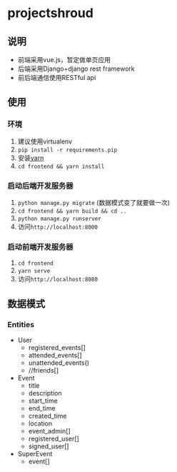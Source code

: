 # projectshroud

## 说明

- 前端采用vue.js，暂定做单页应用
- 后端采用Django+django rest framework
- 前后端通信使用RESTful api

## 使用

### 环境

1. 建议使用virtualenv
2. `pip install -r requirements.pip`
3. 安装[yarn](https://yarnpkg.com/zh-Hant/)
4. `cd frontend && yarn install`

### 启动后端开发服务器

1. `python manage.py migrate` (数据模式变了就要做一次)
2. `cd frontend && yarn build && cd ..`
3. `python manage.py runserver`
4. 访问`http://localhost:8000`

### 启动前端开发服务器

1. `cd frontend`
2. `yarn serve`
3. 访问`http://localhost:8080`

## 数据模式

### Entities

- User
  - registered_events[]
  - attended_events[]
  - unattended_events()
  - //friends[]
- Event
  - title
  - description
  - start_time
  - end_time
  - created_time
  - location
  - event_admin[]
  - registered_user[]
  - signed_user[]
- SuperEvent
  - event[]